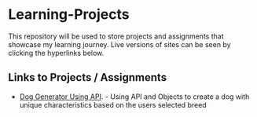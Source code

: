 # Learning-Projects

This repository will be used to store projects and assignments that showcase my learning journey. Live versions of sites can be seen by clicking the hyperlinks below.

## Links to Projects / Assignments
- [Dog Generator Using API](https://dog-api-generator.netlify.app/). - Using API and Objects to create a dog with unique characteristics based on the users selected breed
